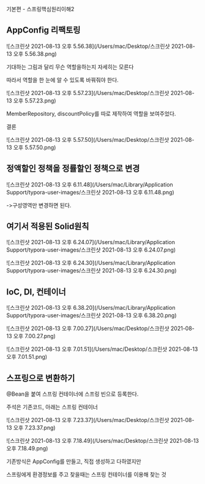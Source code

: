 기본편 - 스프링핵심원리이해2

## AppConfig 리팩토링

![스크린샷 2021-08-13 오후 5.56.38](/Users/mac/Desktop/스크린샷 2021-08-13 오후 5.56.38.png)

기대하는 그림과 달리 무슨 역할을하는지 자세히는 모른다

따라서 역할을 한 눈에 알 수 있도록 바꿔줘야 한다.

![스크린샷 2021-08-13 오후 5.57.23](/Users/mac/Desktop/스크린샷 2021-08-13 오후 5.57.23.png)

MemberRepository, discountPolicy를 따로 제작하여 역할을 보여주었다.

결론

![스크린샷 2021-08-13 오후 5.57.50](/Users/mac/Desktop/스크린샷 2021-08-13 오후 5.57.50.png)



## 정액할인 정책을 정률할인 정책으로 변경

![스크린샷 2021-08-13 오후 6.11.48](/Users/mac/Library/Application Support/typora-user-images/스크린샷 2021-08-13 오후 6.11.48.png)

->구성영역만 변경하면 된다.



## 여기서 적용된 Solid원칙

![스크린샷 2021-08-13 오후 6.24.07](/Users/mac/Library/Application Support/typora-user-images/스크린샷 2021-08-13 오후 6.24.07.png)

![스크린샷 2021-08-13 오후 6.24.30](/Users/mac/Library/Application Support/typora-user-images/스크린샷 2021-08-13 오후 6.24.30.png)



## IoC, DI, 컨테이너

![스크린샷 2021-08-13 오후 6.38.20](/Users/mac/Library/Application Support/typora-user-images/스크린샷 2021-08-13 오후 6.38.20.png)



![스크린샷 2021-08-13 오후 7.00.27](/Users/mac/Desktop/스크린샷 2021-08-13 오후 7.00.27.png)



![스크린샷 2021-08-13 오후 7.01.51](/Users/mac/Desktop/스크린샷 2021-08-13 오후 7.01.51.png)



## 스프링으로 변환하기

@Bean을 붙여 스프링 컨테이너에 스프링 빈으로 등록한다.

주석은 기존코드, 아래는 스프링 컨테이너

![스크린샷 2021-08-13 오후 7.23.37](/Users/mac/Desktop/스크린샷 2021-08-13 오후 7.23.37.png)



![스크린샷 2021-08-13 오후 7.18.49](/Users/mac/Desktop/스크린샷 2021-08-13 오후 7.18.49.png)

기존방식은 AppConfig를 만들고, 직접 생성하고 다하였지만

스프링에게 환경정보를 주고 찾을때는 스프링 컨테이너를 이용해 찾는 것

